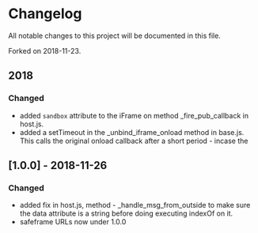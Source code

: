 # Changelog
All notable changes to this project will be documented in this file.

Forked on 2018-11-23.

## 2018
### Changed

- added `sandbox` attribute to the iFrame on method _fire_pub_callback in
host.js.
- added a setTimeout in the _unbind_iframe_onload method in base.js. This calls the original onload
callback after a short period - incase the

## [1.0.0] - 2018-11-26
### Changed

- added fix in host.js, method - _handle_msg_from_outside to make sure the data attribute is
a string before doing executing indexOf on it.
- safeframe URLs now under 1.0.0

